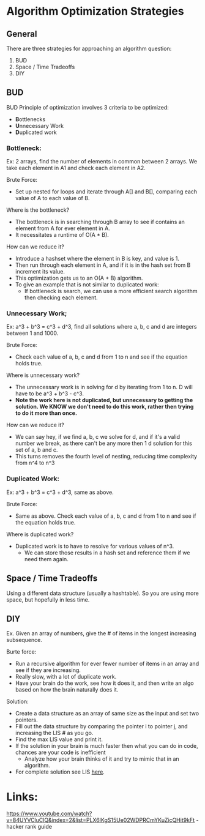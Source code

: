 ﻿# Algorithm Optimization Strategies

## General
There are three strategies for approaching an algorithm question:

1. BUD
2. Space / Time Tradeoffs
3. DIY

## BUD

BUD Principle of optimization involves 3 criteria to be optimized:
* **B**ottlenecks
* **U**nnecessary Work
* **D**uplicated work 

### Bottleneck:
Ex: 2 arrays, find the number of elements in common between 2 arrays. We take each element in A1 and check each element in A2.

Brute Force:
* Set up nested for loops and iterate through A[] and B[], comparing each value of A to each value of B.

Where is the bottleneck? 
* The bottleneck is in searching through B array to see if contains an element from A for ever element in A.
* It necessitates a runtime of O(A * B).

How can we reduce it?  
* Introduce a hashset where the element in B is key, and value is 1. 
* Then run through each element in A, and if it is in the hash set from B increment its value.
* This optimization gets us to an O(A + B) algorithm.
* To give an example that is not similar to duplicated work:
    * If bottleneck is search, we can use a more efficient search algorithm then checking each element.

### Unnecessary Work;

Ex: a^3 + b^3 = c^3 + d^3, find all solutions where a, b, c and d are integers between 1 and 1000.

Brute Force:
* Check each value of a, b, c and d from 1 to n and see if the equation holds true.

Where is unnecessary work?
* The unnecessary work is in solving for d by iterating from 1 to n.  D will have to be a^3 + b^3 - c^3.
* **Note the work here is not duplicated, but unnecessary to getting the solution.  We KNOW we don't 
    need to do this work, rather then trying to do it more than once.**

How can we reduce it?
* We can say hey, if we find a, b, c we solve for d, and if it's a valid number we break, as there can't be
     any more then 1 d solution for this set of a, b and c.
* This turns removes the fourth level of nesting, reducing time complexity from n^4 to n^3

### Duplicated Work:
Ex: a^3 + b^3 = c^3 + d^3, same as above.

Brute Force:
* Same as above. Check each value of a, b, c and d from 1 to n and see if the equation holds true.

Where is duplicated work?
* Duplicated work is to have to resolve for various values of n^3.
    * We can store those results in a hash set and reference them if we need them again.


## Space / Time Tradeoffs

Using a different data structure (usually a hashtable). So you are using more space, but hopefully in less time.

## DIY

Ex. Given an array of numbers, give the # of items in the longest increasing subsequence.

Burte force:
* Run a recursive algorithm for ever fewer number of items in an array and see if they are increasing.
* Really slow, with a lot of duplicate work.
* Have your brain do the work, see how it does it, and then write an algo based on how the brain naturally does it.

Solution:
* Create a data structure as an array of same size as the input and set two pointers.
* Fill out the data structure by comparing the pointer i to pointer j, and increasing the LIS # as you go.
* Find the max LIS value and print it.
* If the solution in your brain is much faster then what you can do in code, chances are your code is inefficient
    * Analyze how your brain thinks of it and try to mimic that in an algorithm.
* For complete solution see LIS [here](https://github.com/SHEFFcode/GeeksForGeeks/blob/master/GeeksForGeeks/Dynamic%20Programming/LIS.cs).


# Links:
https://www.youtube.com/watch?v=84UYVCluClQ&index=2&list=PLX6IKgS15Ue02WDPRCmYKuZicQHit9kFt - hacker rank guide